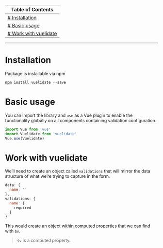 | Table of Contents                             |
| --------------------------------------------- |
| [# Installation](#installation)               |
| [# Basic usage](#basic-usage)                 |
| [# Work with vuelidate](#work-with-vuelidate) |

---

# Installation

Package is installable via npm

```js
npm install vuelidate --save
```

# Basic usage

You can import the library and `use` as a Vue plugin to enable the functionality globally on all components containing validation configuration.

```js
import Vue from 'vue'
import Vuelidate from 'vuelidate'
Vue.use(Vuelidate)
```

# Work with vuelidate

We’ll need to create an object called `validations` that will mirror the data structure of what we’re trying to capture in the form.

```js
data: {
  name: ''
},
validations: {
  name: {
    required
  }
}
```

This would create an object within computed properties that we can find with `$v`.

> `$v` is a computed property.
